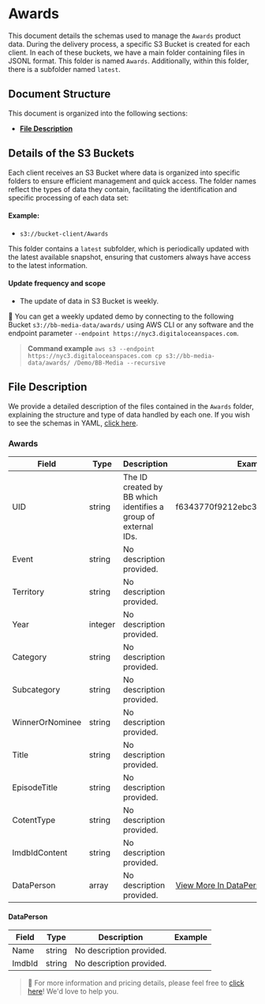 # Awards

This document details the schemas used to manage the `Awards` product data. During the delivery process, a specific S3 Bucket is created for each client. In each of these buckets, we have a main folder containing files in JSONL format. This folder is named `Awards`. Additionally, within this folder, there is a subfolder named `latest`.

## Document Structure
This document is organized into the following sections:

- [**File Description**](#file-description)

## Details of the S3 Buckets
Each client receives an S3 Bucket where data is organized into specific folders to ensure efficient management and quick access. The folder names reflect the types of data they contain, facilitating the identification and specific processing of each data set:

#### Example: 
- `s3://bucket-client/Awards`

This folder contains a `latest` subfolder, which is periodically updated with the latest available snapshot, ensuring that customers always have access to the latest information.

#### Update frequency and scope
- The update of data in S3 Bucket is weekly. 

🚀 You can get a weekly updated demo by connecting to the following Bucket `s3://bb-media-data/awards/` using AWS CLI or any software and the endpoint parameter `--endpoint https://nyc3.digitaloceanspaces.com`.

>**Command example** `aws s3 --endpoint https://nyc3.digitaloceanspaces.com cp s3://bb-media-data/awards/ /Demo/BB-Media --recursive`

## File Description
We provide a detailed description of the files contained in the `Awards` folder, explaining the structure and type of data handled by each one. If you wish to see the schemas in YAML, [click here](schemas-yml).

### Awards
Field           | Type    | Description                                                    | Example 
----------------|---------|----------------------------------------------------------------|--- 
UID             | string  | The ID created by BB which identifies a group of external IDs. | f6343770f9212ebc396d74d21354ad33 
Event           | string  | No description provided. | 
Territory       | string  | No description provided. | 
Year            | integer | No description provided. | 
Category        | string  | No description provided. | 
Subcategory     | string  | No description provided. | 
WinnerOrNominee | string  | No description provided. | 
Title           | string  | No description provided. | 
EpisodeTitle    | string  | No description provided. | 
CotentType      | string  | No description provided. | 
ImdbIdContent   | string  | No description provided. | 
DataPerson      | array   | No description provided. | [View More In DataPerson](#dataperson)

#### DataPerson
Field  | Type   | Description              | Example 
-------|--------|--------------------------|--- 
Name   | string | No description provided. | 
ImdbId | string | No description provided. |  

>👋 For more information and pricing details, please feel free to [click here](mailto:hello@bb-media.com?subject=Let's%20Unlock%20Amazing%20Deals%20Together!)! We'd love to help you.
